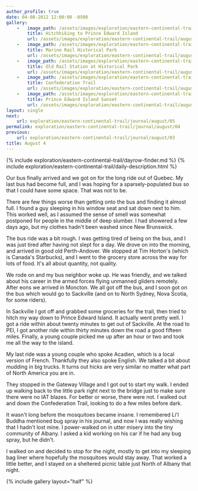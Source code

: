 ```yaml
---
author_profile: true
date: 04-08-2012 12:00:00 -0500
gallery:
    -   image_path: /assets/images/exploration/eastern-continental-trail/august/small/4-1.jpg
        title: Hitchhiking to Prince Edward Island
        url: /assets/images/exploration/eastern-continental-trail/august/large/4-1.jpg
    -   image_path: /assets/images/exploration/eastern-continental-trail/august/small/4-2.jpg
        title: Marine Rail Historical Park
        url: /assets/images/exploration/eastern-continental-trail/august/large/4-2.jpg
    -   image_path: /assets/images/exploration/eastern-continental-trail/august/small/4-3.jpg
        title: Old Rail Station at Historical Park
        url: /assets/images/exploration/eastern-continental-trail/august/large/4-3.jpg
    -   image_path: /assets/images/exploration/eastern-continental-trail/august/small/4-4.jpg
        title: Confederation Trail
        url: /assets/images/exploration/eastern-continental-trail/august/large/4-4.jpg
    -   image_path: /assets/images/exploration/eastern-continental-trail/august/small/4-5.jpg
        title: Prince Edward Island Sunset
        url: /assets/images/exploration/eastern-continental-trail/august/large/4-5.jpg
layout: single
next:
    url: exploration/eastern-continental-trail/journal/august/05
permalink: exploration/eastern-continental-trail/journal/august/04
previous:
    url: exploration/eastern-continental-trail/journal/august/03
title: August 4
---
```

{% include exploration/eastern-continental-trail/dayrow-finder.md %}
{% include exploration/eastern-continental-trail/daily-description.html %}

Our bus finally arrived and we got on for the long ride out of Quebec. My last bus had become full, and I was hoping for a sparsely-populated bus so that I could have some space. That was not to be.

There are few things worse than getting onto the bus and finding it almost full. I found a guy sleeping in his window seat and sat down next to him. This worked well, as I assumed the sense of smell was somewhat postponed for people in the middle of deep slumber. I had showered a few days ago, but my clothes hadn't been washed since New Brunswick.

The bus ride was a bit rough. I was getting tired of being on the bus, and I was just tired after having not slept for a day. We drove on into the morning, and arrived in good old Perth-Andover. We stopped at Tim Horton's (which is Canada's Starbucks), and I went to the grocery store across the way for lots of food. It's all about quantity, not quality.

We rode on and my bus neighbor woke up. He was friendly, and we talked about his career in the armed forces flying unmanned gliders remotely. After eons we arrived in Moncton. We all got off the bus, and I soon got on the bus which would go to Sackville (and on to North Sydney, Nova Scotia, for some riders).

In Sackville I got off and grabbed some groceries for the trail, then tried to hitch my way down to Prince Edward Island. It actually went pretty well. I got a ride within about twenty minutes to get out of Sackville. At the road to PEI, I got another ride within thirty minutes down the road a good fifteen miles. Finally, a young couple picked me up after an hour or two and took me all the way to the island.

My last ride was a young couple who spoke Acadien, which is a local version of French. Thankfully they also spoke English. We talked a bit about mudding in big trucks. It turns out hicks are very similar no matter what part of North America you are in.

They stopped in the Gateway Village and I got out to start my walk. I ended up walking back to the little park right next to the bridge just to make sure there were no IAT blazes. For better or worse, there were not. I walked out and down the Confederation Trail, looking to do a few miles before dark.

It wasn't long before the mosquitoes became insane. I remembered Li'l Buddha mentioned bug spray in his journal, and now I was really wishing that I hadn't lost mine. I power-walked on in utter misery into the tiny community of Albany. I asked a kid working on his car if he had any bug spray, but he didn't.

I walked on and decided to stop for the night, mostly to get into my sleeping bag liner where hopefully the mosquitoes would stay away. That worked a little better, and I stayed on a sheltered picnic table just North of Albany that night.

{% include gallery layout="half" %}